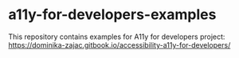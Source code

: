 # a11y-for-developers-examples

This repository contains examples for A11y for developers project: https://dominika-zajac.gitbook.io/accessibility-a11y-for-developers/ 
